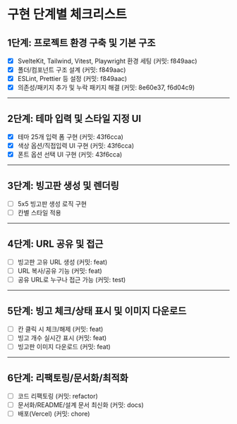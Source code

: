 # 구현 단계별 체크리스트

## 1단계: 프로젝트 환경 구축 및 기본 구조

- [x] SvelteKit, Tailwind, Vitest, Playwright 환경 세팅 (커밋: f849aac)
- [x] 폴더/컴포넌트 구조 설계 (커밋: f849aac)
- [x] ESLint, Prettier 등 설정 (커밋: f849aac)
- [x] 의존성/패키지 추가 및 누락 패키지 해결 (커밋: 8e60e37, f6d04c9)

---

## 2단계: 테마 입력 및 스타일 지정 UI

- [x] 테마 25개 입력 폼 구현 (커밋: 43f6cca)
- [x] 색상 옵션/직접입력 UI 구현 (커밋: 43f6cca)
- [x] 폰트 옵션 선택 UI 구현 (커밋: 43f6cca)

---

## 3단계: 빙고판 생성 및 렌더링

- [ ] 5x5 빙고판 생성 로직 구현
- [ ] 칸별 스타일 적용

---

## 4단계: URL 공유 및 접근

- [ ] 빙고판 고유 URL 생성 (커밋: feat)
- [ ] URL 복사/공유 기능 (커밋: feat)
- [ ] 공유 URL로 누구나 접근 가능 (커밋: test)

---

## 5단계: 빙고 체크/상태 표시 및 이미지 다운로드

- [ ] 칸 클릭 시 체크/해제 (커밋: feat)
- [ ] 빙고 개수 실시간 표시 (커밋: feat)
- [ ] 빙고판 이미지 다운로드 (커밋: feat)

---

## 6단계: 리팩토링/문서화/최적화

- [ ] 코드 리팩토링 (커밋: refactor)
- [ ] 문서화/README/설계 문서 최신화 (커밋: docs)
- [ ] 배포(Vercel) (커밋: chore)
